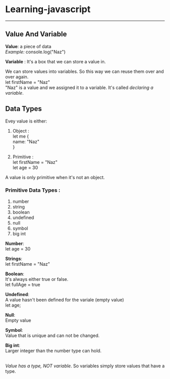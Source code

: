 # Learning-javascript
<hr>

## Value And Variable

**Value**: a piece of data <br>
*Example:* console.log("Naz") <br>

**Variable** : It's a box that we can store a value in.

We can store values into variables. So this way we can reuse them over and over again. <br>
let firstName = "Naz" <br>
"Naz" is a value and we assigned it to a variable. It's called *declaring a variable*.
<br>

## Data Types

Evey value is either:
1. Object : <br>
let me  { <br>
        name: "Naz" <br>
}

2. Primitive : <br> 
let firstName = "Naz" <br>
let age = 30 

A value is only primitive when it's not an object.

### Primitive Data Types :
1. number  
2. string
3. boolean
4. undefined
5. null
6. symbol
7. big int

**Number**: <br>
let age = 30 

**Strings**: <br>
let firstName = "Naz"

**Boolean**: <br>
It's always either true or false. <br>
let fullAge = true

**Undefined**:<br>
A value hasn't been defined for the variale (empty value) <br>
let age;

**Null**: <br>
Empty value

**Symbol**: <br>
Value that is unique and can not be changed.

**Big int**: <br>
Larger integer than the number type can hold.
<br>
<br>

*Value has a type, NOT variable*. So variables simply store values that have a type.
